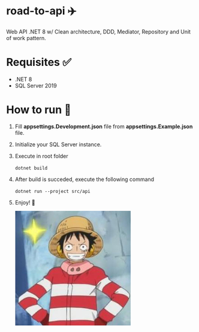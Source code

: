 # road-to-api ✈️
Web API .NET 8 w/ Clean architecture, DDD, Mediator, Repository and Unit of work pattern.

# Requisites ✅
- .NET 8
- SQL Server 2019

# How to run 🚀

1. Fill **appsettings.Development.json** file from **appsettings.Example.json** file.

2. Initialize your SQL Server instance.

3. Execute in root folder <p>`dotnet build`</p>

4. After build is succeded, execute the following command <p>`dotnet run --project src/api`</p>

5. Enjoy! 🛫 <p>![Happy Luffy](assets/enjoy.png)</p>
